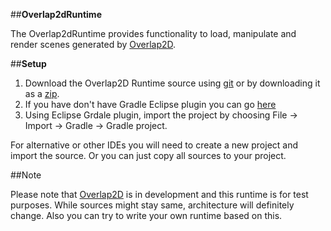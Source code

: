 ##**Overlap2dRuntime**

The Overlap2dRuntime provides functionality to load, manipulate and render scenes generated by [Overlap2D](http://overlap2d.com/).

##**Setup**

1. Download the Overlap2D Runtime source using [git](https://help.github.com/articles/set-up-git) or by downloading it as a [zip](https://github.com/gevorg-kopalyan/Overlap2dRuntime/archive/master.zip).
2. If you have don't have Gradle Eclipse plugin you can go [here](https://github.com/spring-projects/eclipse-integration-gradle) 
3. Using Eclipse Grdale plugin, import the project by choosing File -> Import -> Gradle -> Gradle project.

For alternative or other IDEs you will need to create a new project and import the source.
Or you can just copy all sources to your project.

##Note

Please note that [Overlap2D](http://overlap2d.com/) is in development and this runtime is for test purposes.
While sources might stay same, architecture will definitely change.
Also you can try to write your own runtime based on this.
